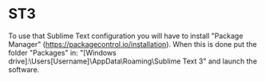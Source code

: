 ST3
===

To use that Sublime Text configuration you will have to install "Package Manager" (https://packagecontrol.io/installation).
When this is done put the folder "Packages" in: "[Windows drive]:\Users\[Username]\AppData\Roaming\Sublime Text 3\" and launch the software.
